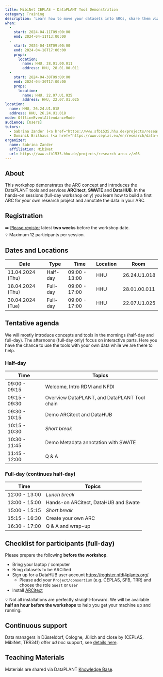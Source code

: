 ```yaml
---
title: MibiNet CEPLAS – DataPLANT Tool Demonstration
category: Training
description: 'Learn how to move your datasets into ARCs, share them via the DataHUB, and annotate them with metadata.'
when:
  - 
    start: 2024-04-11T09:00:00
    end: 2024-04-11T13:00:00
  -   
    start: 2024-04-18T09:00:00
    end: 2024-04-18T17:00:00
    props:
      location:
        name: HHU, 28.01.00.011
        address: HHU, 28.01.00.011
  -   
    start: 2024-04-30T09:00:00
    end: 2024-04-30T17:00:00
    props:
      location:
        name: HHU, 22.07.U1.025
        address: HHU, 22.07.U1.025
location:
  name: HHU, 26.24.U1.018
  address: HHU, 26.24.U1.018
mode: OfflineEventAttendanceMode
audience: [Users]
tutors:
  - Sabrina Zander (<a href="https://www.sfb1535.hhu.de/projects/research-area-z/z03">MibiNet</a>)
  - Dominik Brilhaus (<a href="https://www.ceplas.eu/en/research/data-science-and-data-management">CEPLAS Data</a>)
organizer:
  name: Sabrina Zander
  affiliation: MibiNet
  url: https://www.sfb1535.hhu.de/projects/research-area-z/z03
---
```


## About

This workshop demonstrates the ARC concept and introduces the DataPLANT tools and services **ARCitect**, **SWATE** and **DataHUB**. In the hands-on sessions (full-day workshop only) you learn how to build a first ARC for your own research project and annotate the data in your ARC.

## Registration

➡️ [Please register](https://pad.hhu.de/gXvgd5yETWa3Ks34dM3KCw?view) latest **two weeks** before the workshop date.  
:bulb: Maximum 12 participants per session.

## Dates and Locations

 Date  | Type |  Time  |  Location  |  Room
-------|------|--------|------------|-------
11.04.2024 (Thu) | Half-day |  09:00 - 13:00  |  HHU  |  26.24.U1.018
18.04.2024 (Thu) | Full-day |  09:00 - 17:00  |  HHU  |  28.01.00.011
30.04.2024 (Tue)  | Full-day |  09:00 - 17:00  |  HHU  |  22.07.U1.025

## Tentative agenda

We will mostly introduce concepts and tools in the mornings (half-day and full-day). The afternoons (full-day only) focus on interactive parts. Here you have the chance to use the tools with your own data while we are there to help.

### Half-day

Time | Topics
-------- | --------
09:00 - 09:15 | Welcome, Intro RDM and NFDI
09:15 - 09:30 | Overview DataPLANT, and DataPLANT Tool chain
09:30 - 10:15 | Demo ARCitect and DataHUB
10:15 - 10:30 | *Short break*
10:30 - 11:45 | Demo Metadata annotation with SWATE
11:45 - 12:00 | Q & A

### Full-day (continues half-day)

Time | Topics
-------- | --------
12:00 - 13:00 | *Lunch break*
13:00 - 15:00 | Hands-on ARCitect, DataHUB and Swate
15:00 - 15:15 | *Short break*
15:15 - 16:30 | Create your own ARC
16:30 - 17:00 | Q & A and wrap-up

## Checklist for participants (full-day)

Please prepare the following **before the workshop**.

- Bring your laptop / computer
- Bring datasets to be ARCified
- Sign up for a DataHUB user account https://register.nfdi4plants.org/
  - Please add your `Project/consortium` (e.g. CEPLAS, SFB, TRR) and choose the role `Guest` or `User`
- Install <a href="https://nfdi4plants.org/nfdi4plants.knowledgebase/docs/ARCitect-Manual/index.html" target="_blank">ARCitect</a>

:bulb: Not all installations are perfectly straight-forward. We will be available **half an hour before the workshops** to help you get your machine up and running.

## Continuous support  

Data managers in Düsseldorf, Cologne, Jülich and close by (CEPLAS, MibiNet, TRR341) offer *ad hoc* support, see [details here](https://nfdi4plants.org/nfdi4plants.knowledgebase/docs/teaching-materials/disseminations/ARC-user-support_HHU-Uoc-FZJ/arc-user-support.html).


## Teaching Materials

Materials are shared via DataPLANT [Knowledge Base](https://nfdi4plants.org/nfdi4plants.knowledgebase/docs/teaching-materials/events-2024/2024-04-11_MibiNet-CEPLAS-ARC-Trainings/index.html).
